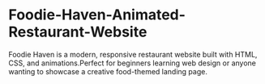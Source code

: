 # Foodie-Haven-Animated-Restaurant-Website
Foodie Haven is a modern, responsive restaurant website built with HTML, CSS, and animations.Perfect for beginners learning web design or anyone wanting to showcase a creative food-themed landing page.
